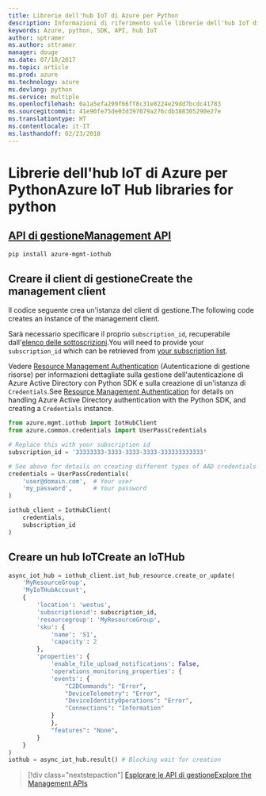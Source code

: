 ```yaml
---
title: Librerie dell'hub IoT di Azure per Python
description: Informazioni di riferimento sulle librerie dell'hub IoT di Azure per Python
keywords: Azure, python, SDK, API, hub IoT
author: sptramer
ms.author: sttramer
manager: douge
ms.date: 07/10/2017
ms.topic: article
ms.prod: azure
ms.technology: azure
ms.devlang: python
ms.service: multiple
ms.openlocfilehash: 0a1a5efa299f66ff8c31e8224e29dd7bcdc41783
ms.sourcegitcommit: 41e90fe75de03d397079a276cdb388305290e27e
ms.translationtype: HT
ms.contentlocale: it-IT
ms.lasthandoff: 02/23/2018
---
```

# <a name="azure-iot-hub-libraries-for-python"></a><span data-ttu-id="0b065-104">Librerie dell'hub IoT di Azure per Python</span><span class="sxs-lookup"><span data-stu-id="0b065-104">Azure IoT Hub libraries for python</span></span>

## <a name="management-apipythonapioverviewazureiotmanagement"></a>[<span data-ttu-id="0b065-105">API di gestione</span><span class="sxs-lookup"><span data-stu-id="0b065-105">Management API</span></span>](/python/api/overview/azure/iot/management)

```bash
pip install azure-mgmt-iothub
```

## <a name="create-the-management-client"></a><span data-ttu-id="0b065-106">Creare il client di gestione</span><span class="sxs-lookup"><span data-stu-id="0b065-106">Create the management client</span></span>

<span data-ttu-id="0b065-107">Il codice seguente crea un'istanza del client di gestione.</span><span class="sxs-lookup"><span data-stu-id="0b065-107">The following code creates an instance of the management client.</span></span>

<span data-ttu-id="0b065-108">Sarà necessario specificare il proprio ``subscription_id``, recuperabile dall'[elenco delle sottoscrizioni](https://manage.windowsazure.com/#Workspaces/AdminTasks/SubscriptionMapping).</span><span class="sxs-lookup"><span data-stu-id="0b065-108">You will need to provide your ``subscription_id`` which can be retrieved from [your subscription list](https://manage.windowsazure.com/#Workspaces/AdminTasks/SubscriptionMapping).</span></span>

<span data-ttu-id="0b065-109">Vedere [Resource Management Authentication](/python/azure/python-sdk-azure-authenticate) (Autenticazione di gestione risorse) per informazioni dettagliate sulla gestione dell'autenticazione di Azure Active Directory con Python SDK e sulla creazione di un'istanza di ``Credentials``.</span><span class="sxs-lookup"><span data-stu-id="0b065-109">See [Resource Management Authentication](/python/azure/python-sdk-azure-authenticate) for details on handling Azure Active Directory authentication with the Python SDK, and creating a ``Credentials`` instance.</span></span>

```python
from azure.mgmt.iothub import IotHubClient
from azure.common.credentials import UserPassCredentials

# Replace this with your subscription id
subscription_id = '33333333-3333-3333-3333-333333333333'

# See above for details on creating different types of AAD credentials
credentials = UserPassCredentials(
    'user@domain.com',  # Your user
    'my_password',      # Your password
)

iothub_client = IotHubClient(
    credentials,
    subscription_id
)
```

## <a name="create-an-iothub"></a><span data-ttu-id="0b065-110">Creare un hub IoT</span><span class="sxs-lookup"><span data-stu-id="0b065-110">Create an IoTHub</span></span>
```python
async_iot_hub = iothub_client.iot_hub_resource.create_or_update(
    'MyResourceGroup',
    'MyIoTHubAccount',
    {
        'location': 'westus',
        'subscriptionid': subscription_id,
        'resourcegroup': 'MyResourceGroup',
        'sku': {
            'name': 'S1',
            'capacity': 2
        },
        'properties': {
            'enable_file_upload_notifications': False,
            'operations_monitoring_properties': {
            'events': {
                "C2DCommands": "Error",
                "DeviceTelemetry": "Error",
                "DeviceIdentityOperations": "Error",
                "Connections": "Information"
            }
            },
            "features": "None",
        }
    }
)
iothub = async_iot_hub.result() # Blocking wait for creation
```

> [!div class="nextstepaction"]
> [<span data-ttu-id="0b065-111">Esplorare le API di gestione</span><span class="sxs-lookup"><span data-stu-id="0b065-111">Explore the Management APIs</span></span>](/python/api/overview/azure/iot/management)